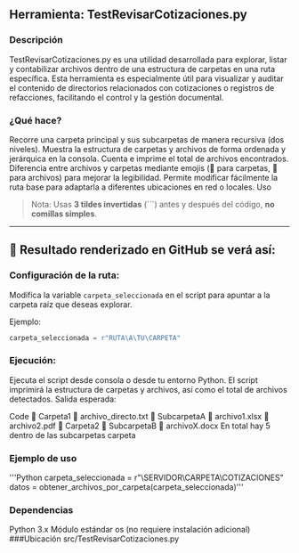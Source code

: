 ## Herramienta: TestRevisarCotizaciones.py
### Descripción
TestRevisarCotizaciones.py es una utilidad desarrollada para explorar, listar y contabilizar archivos dentro de una estructura de carpetas en una ruta específica. Esta herramienta es especialmente útil para visualizar y auditar el contenido de directorios relacionados con cotizaciones o registros de refacciones, facilitando el control y la gestión documental.

### ¿Qué hace?
Recorre una carpeta principal y sus subcarpetas de manera recursiva (dos niveles).
Muestra la estructura de carpetas y archivos de forma ordenada y jerárquica en la consola.
Cuenta e imprime el total de archivos encontrados.
Diferencia entre archivos y carpetas mediante emojis (📂 para carpetas, 📄 para archivos) para mejorar la legibilidad.
Permite modificar fácilmente la ruta base para adaptarla a diferentes ubicaciones en red o locales.
Uso

> Nota: Usas **3 tildes invertidas** (```) antes y después del código, **no comillas simples**.

---

## 🔎 Resultado renderizado en GitHub se verá así:

### Configuración de la ruta:

Modifica la variable `carpeta_seleccionada` en el script para apuntar a la carpeta raíz que deseas explorar.

Ejemplo:

```python
carpeta_seleccionada = r"RUTA\A\TU\CARPETA"
```


### Ejecución:

Ejecuta el script desde consola o desde tu entorno Python.
El script imprimirá la estructura de carpetas y archivos, así como el total de archivos detectados.
Salida esperada:

Code
📂 Carpeta1
  📄 archivo_directo.txt
  📂 SubcarpetaA
    📄 archivo1.xlsx
    📄 archivo2.pdf
📂 Carpeta2
  📂 SubcarpetaB
    📄 archivoX.docx
En total hay 5 dentro de las subcarpetas carpeta

### Ejemplo de uso

'''Python
carpeta_seleccionada = r"\\SERVIDOR\CARPETA\COTIZACIONES"
datos = obtener_archivos_por_carpeta(carpeta_seleccionada)'''

### Dependencias
Python 3.x
Módulo estándar os (no requiere instalación adicional)
###Ubicación
src/TestRevisarCotizaciones.py
